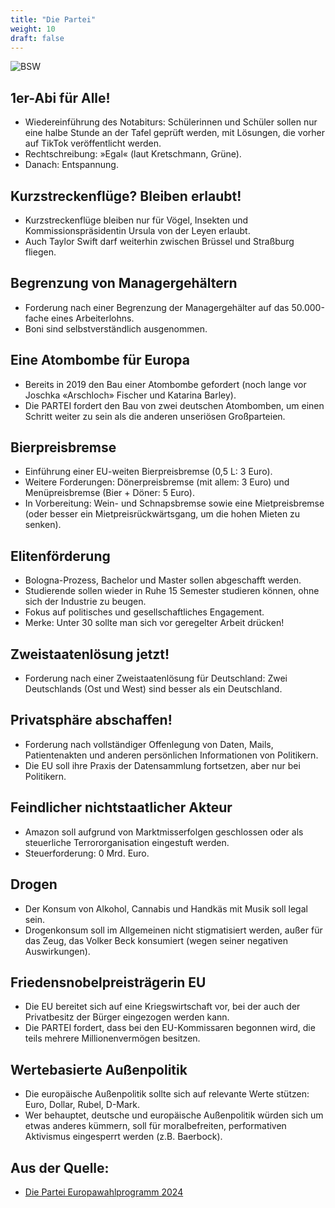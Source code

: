 ```yaml
---
title: "Die Partei"
weight: 10
draft: false
---
```

<style>
    .figure-image {
        width: 50% !important
    }
</style>
![BSW](images/die_partei.png)


## 1er-Abi für Alle!
- Wiedereinführung des Notabiturs: Schülerinnen und Schüler sollen nur eine halbe Stunde an der Tafel geprüft werden, mit Lösungen, die vorher auf TikTok veröffentlicht werden.
- Rechtschreibung: »Egal« (laut Kretschmann, Grüne).
- Danach: Entspannung.

## Kurzstreckenflüge? Bleiben erlaubt!
- Kurzstreckenflüge bleiben nur für Vögel, Insekten und Kommissionspräsidentin Ursula von der Leyen erlaubt.
- Auch Taylor Swift darf weiterhin zwischen Brüssel und Straßburg fliegen.

## Begrenzung von Managergehältern
- Forderung nach einer Begrenzung der Managergehälter auf das 50.000-fache eines Arbeiterlohns.
- Boni sind selbstverständlich ausgenommen.

## Eine Atombombe für Europa
- Bereits in 2019 den Bau einer Atombombe gefordert (noch lange vor Joschka «Arschloch» Fischer und Katarina Barley).
- Die PARTEI fordert den Bau von zwei deutschen Atombomben, um einen Schritt weiter zu sein als die anderen unseriösen Großparteien.

## Bierpreisbremse
- Einführung einer EU-weiten Bierpreisbremse (0,5 L: 3 Euro).
- Weitere Forderungen: Dönerpreisbremse (mit allem: 3 Euro) und Menüpreisbremse (Bier + Döner: 5 Euro).
- In Vorbereitung: Wein- und Schnapsbremse sowie eine Mietpreisbremse (oder besser ein Mietpreisrückwärtsgang, um die hohen Mieten zu senken).

## Elitenförderung
- Bologna-Prozess, Bachelor und Master sollen abgeschafft werden.
- Studierende sollen wieder in Ruhe 15 Semester studieren können, ohne sich der Industrie zu beugen.
- Fokus auf politisches und gesellschaftliches Engagement.
- Merke: Unter 30 sollte man sich vor geregelter Arbeit drücken!

## Zweistaatenlösung jetzt!
- Forderung nach einer Zweistaatenlösung für Deutschland: Zwei Deutschlands (Ost und West) sind besser als ein Deutschland.

## Privatsphäre abschaffen!
- Forderung nach vollständiger Offenlegung von Daten, Mails, Patientenakten und anderen persönlichen Informationen von Politikern.
- Die EU soll ihre Praxis der Datensammlung fortsetzen, aber nur bei Politikern.

## Feindlicher nichtstaatlicher Akteur
- Amazon soll aufgrund von Marktmisserfolgen geschlossen oder als steuerliche Terrororganisation eingestuft werden.
- Steuerforderung: 0 Mrd. Euro.

## Drogen
- Der Konsum von Alkohol, Cannabis und Handkäs mit Musik soll legal sein.
- Drogenkonsum soll im Allgemeinen nicht stigmatisiert werden, außer für das Zeug, das Volker Beck konsumiert (wegen seiner negativen Auswirkungen).

## Friedensnobelpreisträgerin EU
- Die EU bereitet sich auf eine Kriegswirtschaft vor, bei der auch der Privatbesitz der Bürger eingezogen werden kann.
- Die PARTEI fordert, dass bei den EU-Kommissaren begonnen wird, die teils mehrere Millionenvermögen besitzen.

## Wertebasierte Außenpolitik
- Die europäische Außenpolitik sollte sich auf relevante Werte stützen: Euro, Dollar, Rubel, D-Mark.
- Wer behauptet, deutsche und europäische Außenpolitik würden sich um etwas anderes kümmern, soll für moralbefreiten, performativen Aktivismus eingesperrt werden (z.B. Baerbock).

## Aus der Quelle:
- [Die Partei Europawahlprogramm 2024](https://www.die-partei.de/programm/)